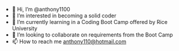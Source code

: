 - 👋 Hi, I’m @anthony1100
- 👀 I’m interested in becoming a solid coder
- 🌱 I’m currently learning in a Coding Boot Camp offered by Rice University
- 💞️ I’m looking to collaborate on requirements from the Boot Camp
- 📫 How to reach me anthony110@hotmail.com

<!---
anthony1100/anthony1100 is a ✨ special ✨ repository because its `README.md` (this file) appears on your GitHub profile.
You can click the Preview link to take a look at your changes.
--->

